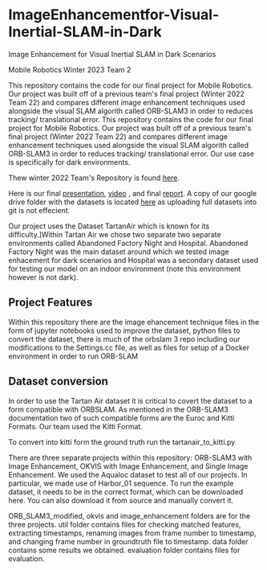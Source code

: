 # ImageEnhancementfor-Visual-Inertial-SLAM-in-Dark

Image Enhancement for Visual Inertial SLAM in Dark Scenarios

Mobile Robotics Winter 2023 Team 2

This repository contains the code for our final project for Mobile Robotics. Our project was built off of a previous team's final project (Winter 2022 Team 22) and compares different image enhancement techniques used alongside the visual SLAM algorith called ORB-SLAM3 in order to reduces tracking/ translational error. 
This repository contains the code for our final project for Mobile Robotics. Our project was built off of a previous team's final project (Winter 2022 Team 22) and compares different image enhancement techniques used alongside the visual SLAM algorith called ORB-SLAM3 in order to reduces tracking/ translational error. Our use case is specifically for dark environments. 

Thew winter 2022 Team's Repository is found [here](https://github.com/Maithilishetty/Mobile_Robotics_Team22). 

Here is our final [presentation](https://docs.google.com/presentation/d/1JiwIiU2ep6RfWaUEhsucTmFSWXvVtnpb/edit#slide=id.p1), [video]() , and final [report](https://drive.google.com/drive/u/0/folders/1EeNf3pVsSfgrlBif_ObC9zKsfOXbuV2S). A copy of our google drive folder with the datasets is located [here](https://drive.google.com/drive/u/0/folders/1EeNf3pVsSfgrlBif_ObC9zKsfOXbuV2S) as uploading full datasets into git is not effecient.  

Our project uses the Dataset TartanAir which is known for its difficulty.]Within Tartan Air we chose two separate two separate environments called Abandoned Factory Night and Hospital. Abandoned Factory Night was the main dataset around which we tested image enhacement for dark scenarios and Hospital was a secondary dataset used for testing our model on an indoor environment (note this environment however is not dark). 

## Project Features 
Within this repository there are the image ehancement technique files in the form of jupyter notebooks used to improve the dataset, python files to convert the dataset, there is much of the orbslam 3 repo including our modifications to the Settings.cc file, as well as files for setup of a Docker environment in order to run ORB-SLAM  

## Dataset conversion
In order to use the Tartan Air dataset it is critical to covert the dataset to a form compatible with ORBSLAM. As mentioned in the ORB-SLAM3 documentation two of such compatible forms are the Euroc and Kitti Formats. Our team used the Kitti Format. 

To convert into kitti form the ground truth run the tartanair_to_kitti.py




There are three separate projects within this repository: ORB-SLAM3 with Image Enhancement, OKVIS with Image Enhancement, and Single Image Enhancement. We used the Aqualoc dataset to test all of our projects. In particular, we made use of Harbor_01 sequence. To run the example dataset, it needs to be in the correct format, which can be downloaded here. You can also download it from source and manually convert it.

ORB_SLAM3_modified, okvis and image_enhancement folders are for the three projects. util folder contains files for checking matched features, extracting timestamps, renaming images from frame number to timestamp, and changing frame number in groundtruth file to timestamp. data folder contains some results we obtained. evaluation folder contains files for evaluation.
